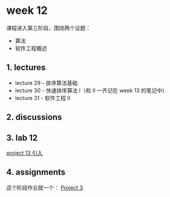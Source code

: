 # week 12 

课程进入第三阶段，围绕两个议题：
  - 算法
  - 软件工程概述

## 1. lectures

- lecture 29 - 排序算法基础
- lecture 30 - 快速排序算法 I（和 II 一齐记在 week 13 的笔记中）
- lecture 31 - 软件工程 II

## 2. discussions

## 3. lab 12

[project 13 引入](https://sp23.datastructur.es/materials/lab/lab12/)

## 4. assignments

这个阶段作业就一个： [Project 3](https://sp23.datastructur.es/materials/proj/proj3)